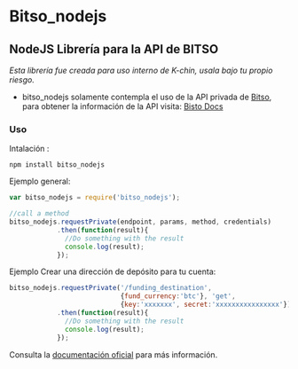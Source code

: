 # Bitso_nodejs
## NodeJS Librería para la API de BITSO
*Esta librería fue creada para uso interno de K-chin, usala bajo tu propio riesgo.*

- bitso_nodejs solamente contempla el uso de la API privada de [Bitso](https://bitso.com), para obtener la información de la API visita: [Bisto Docs](https://bitso.com/api_info)

### Uso
Intalación : 
```
npm install bitso_nodejs
```
Ejemplo general:
```javascript
var bitso_nodejs = require('bitso_nodejs');

//call a method
bitso_nodejs.requestPrivate(endpoint, params, method, credentials)
            .then(function(result){
              //Do something with the result
              console.log(result);
            });
```
Ejemplo Crear una dirección de depósito para tu cuenta:
```javascript
bitso_nodejs.requestPrivate('/funding_destination',
                            {fund_currency:'btc'}, 'get',
                            {key:'xxxxxxx', secret:'xxxxxxxxxxxxxxxx'})
            .then(function(result){
              //Do something with the result              
              console.log(result);
            });
```

Consulta la [documentación oficial](https://bitso.com) para más información.

